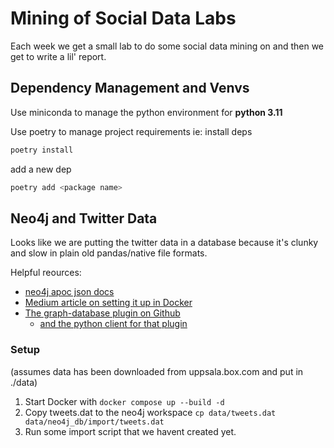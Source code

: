 # Mining of Social Data Labs

Each week we get a small lab to do some social data mining on and then we get to write a lil' report.


## Dependency Management and Venvs
Use miniconda to manage the python environment for __python 3.11__

Use poetry to manage project requirements ie:
install deps
```bash
poetry install
```
add a new dep
```bash
poetry add <package name>
```

## Neo4j and Twitter Data
Looks like we are putting the twitter data in a database because it's clunky and slow in plain old pandas/native file formats.

Helpful reources:
- [neo4j apoc json docs](https://neo4j.com/docs/apoc/current/overview/apoc.load/apoc.load.json/)
- [Medium article on setting it up in Docker](https://medium.com/@matthewghannoum/simple-graph-database-setup-with-neo4j-and-docker-compose-061253593b5a)
- [The graph-database plugin on Github](https://github.com/neo4j/graph-data-science)
    - [and the python client for that plugin](https://github.com/neo4j/graph-data-science-client)


### Setup
(assumes data has been downloaded from uppsala.box.com and put in ./data)
1. Start Docker with `docker compose up --build -d`
2. Copy tweets.dat to the neo4j workspace `cp data/tweets.dat data/neo4j_db/import/tweets.dat`
3. Run some import script that we havent created yet.
